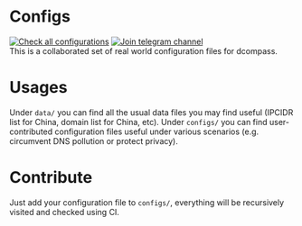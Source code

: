 # Configs
[![Check all configurations](https://github.com/compassd/configs/actions/workflows/check.yaml/badge.svg)](https://github.com/compassd/configs/actions/workflows/check.yaml) [![Join telegram channel](https://badges.aleen42.com/src/telegram.svg)](https://t.me/dcompass_channel)  
This is a collaborated set of real world configuration files for dcompass.

# Usages
Under `data/` you can find all the usual data files you may find useful (IPCIDR list for China, domain list for China, etc). Under `configs/` you can find user-contributed configuration files useful under various scenarios (e.g. circumvent DNS pollution or protect privacy).

# Contribute
Just add your configuration file to `configs/`, everything will be recursively visited and checked using CI.
